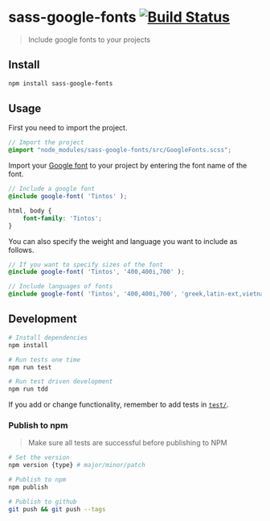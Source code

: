 # sass-google-fonts [![Build Status](https://travis-ci.org/LasseHaslev/sass-google-fonts.svg?branch=master)](https://travis-ci.org/LasseHaslev/sass-google-fonts)
> Include google fonts to your projects

## Install

```bash
npm install sass-google-fonts
```

## Usage

First you need to import the project.

```scss
// Import the project
@import "node_modules/sass-google-fonts/src/GoogleFonts.scss";
```

Import your [Google font](https://fonts.google.com/) to your project by entering the font name of the font.

```scss
// Include a google font
@include google-font( 'Tintos' );

html, body {
    font-family: 'Tintos';
}
```

You can also specify the weight and language you want to include as follows.

```scss
// If you want to specify sizes of the font
@include google-font( 'Tintos', '400,400i,700' );

// Include languages of fonts
@include google-font( 'Tintos', '400,400i,700', 'greek,latin-ext,vietnamese' );
```

## Development

```bash
# Install dependencies
npm install

# Run tests one time
npm run test

# Run test driven development
npm run tdd
```

If you add or change functionality, remember to add tests in [`test/`](https://github.com/LasseHaslev/sass-google-fonts/tree/master/test).

### Publish to npm

> Make sure all tests are successful before publishing to NPM

```bash
# Set the version
npm version {type} # major/minor/patch

# Publish to npm
npm publish

# Publish to github
git push && git push --tags
```
